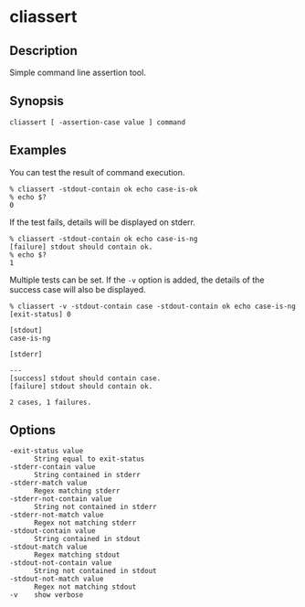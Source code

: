 # cliassert

## Description

Simple command line assertion tool.

## Synopsis

```text
cliassert [ -assertion-case value ] command
```

## Examples

You can test the result of command execution.

```console
% cliassert -stdout-contain ok echo case-is-ok
% echo $?
0
```

If the test fails, details will be displayed on stderr.

```console
% cliassert -stdout-contain ok echo case-is-ng
[failure] stdout should contain ok.
% echo $?
1
```

Multiple tests can be set.
If the `-v` option is added, the details of the success case will also be displayed.

```console
% cliassert -v -stdout-contain case -stdout-contain ok echo case-is-ng
[exit-status] 0

[stdout]
case-is-ng

[stderr]

---
[success] stdout should contain case.
[failure] stdout should contain ok.

2 cases, 1 failures.
```

## Options

```text
-exit-status value
      String equal to exit-status
-stderr-contain value
      String contained in stderr
-stderr-match value
      Regex matching stderr
-stderr-not-contain value
      String not contained in stderr
-stderr-not-match value
      Regex not matching stderr
-stdout-contain value
      String contained in stdout
-stdout-match value
      Regex matching stdout
-stdout-not-contain value
      String not contained in stdout
-stdout-not-match value
      Regex not matching stdout
-v    show verbose
```
